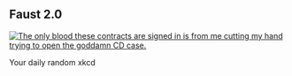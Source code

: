 ## Faust 2.0
[![The only blood these contracts are signed in is from me cutting my hand trying to open the goddamn CD case.](https://imgs.xkcd.com/comics/faust_20.png)](https://xkcd.com/501/ "The only blood these contracts are signed in is from me cutting my hand trying to open the goddamn CD case.")

Your daily random xkcd
